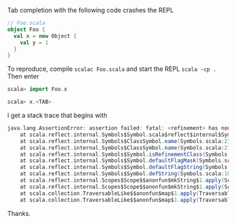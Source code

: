 Tab completion with the following code crashes the REPL

```scala
// Foo.scala
object Foo {
  val x = new Object {
    val y = 1
  }
}
```

To reproduce, compile `scalac Foo.scala` and start the REPL `scala -cp .` Then enter

```scala
scala> import Foo.x

scala> x.<TAB>
```

I get a stack trace that begins with

```scala
java.lang.AssertionError: assertion failed: fatal: <refinement> has non-class owner value x after flatten.
	at scala.reflect.internal.Symbols$Symbol.scala$reflect$internal$Symbols$$flattenName(Symbols.scala:605)
	at scala.reflect.internal.Symbols$ClassSymbol.name(Symbols.scala:2182)
	at scala.reflect.internal.Symbols$ClassSymbol.name(Symbols.scala:2152)
	at scala.reflect.internal.Symbols$Symbol.isRefinementClass(Symbols.scala:309)
	at scala.reflect.internal.Symbols$Symbol.defaultFlagMask(Symbols.scala:1828)
	at scala.reflect.internal.Symbols$Symbol.defaultFlagString(Symbols.scala:1831)
	at scala.reflect.internal.Symbols$Symbol.defString(Symbols.scala:1835)
	at scala.reflect.internal.Scopes$Scope$$anonfun$mkString$1.apply(Scopes.scala:306)
	at scala.reflect.internal.Scopes$Scope$$anonfun$mkString$1.apply(Scopes.scala:306)
	at scala.collection.TraversableLike$$anonfun$map$1.apply(TraversableLike.scala:194)
	at scala.collection.TraversableLike$$anonfun$map$1.apply(TraversableLike.scala:194)
```

Thanks.
